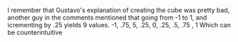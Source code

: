 I remember that Gustavo's explanation of creating the cube was pretty bad,
another guy in the comments mentioned that going from -1 to 1,
and icrementing by .25 yields 9 values.
-1, .75, 5, .25, 0, .25, .5, .75 , 1
Which can be counterintuitive
